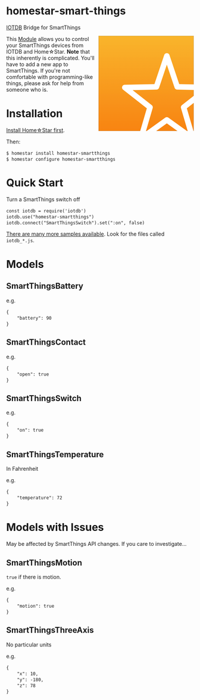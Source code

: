 # homestar-smart-things
[IOTDB](https://github.com/dpjanes/node-iotdb) Bridge for SmartThings

<img src="https://raw.githubusercontent.com/dpjanes/iotdb-homestar/master/docs/HomeStar.png" align="right" />

This [Module](https://homestar.io/about/things) allows you to control your SmartThings devices from IOTDB and Home☆Star.
**Note** that this inherently is complicated. 
You'll have to add a new app to SmartThings.
If you're not comfortable with programming-like things, please ask for help from someone who is.

# Installation

[Install Home☆Star first](https://homestar.io/about/install).

Then:

    $ homestar install homestar-smartthings
    $ homestar configure homestar-smartthings

# Quick Start

Turn a SmartThings switch off

	const iotdb = require('iotdb')
    iotdb.use("homestar-smartthings")
	iotdb.connect("SmartThingsSwitch").set(":on", false)

[There are many more samples available](https://github.com/dpjanes/homestar-smartthings/tree/master/samples). 
Look for the files called <code>iotdb_*.js</code>.

# Models

## SmartThingsBattery
e.g. 

    {
        "battery": 90
    }

## SmartThingsContact
e.g. 

    {
        "open": true
    }

## SmartThingsSwitch

e.g. 

    {
        "on": true
    }

## SmartThingsTemperature

In Fahrenheit

e.g. 

    {
        "temperature": 72
    }


# Models with Issues

May be affected by SmartThings API changes. If you care to investigate...

## SmartThingsMotion

<code>true</code> if there is motion.

e.g. 

    {
        "motion": true
    }

## SmartThingsThreeAxis

No particular units

e.g. 

    {
        "x": 10,
        "y": -180,
        "z": 78
    }
